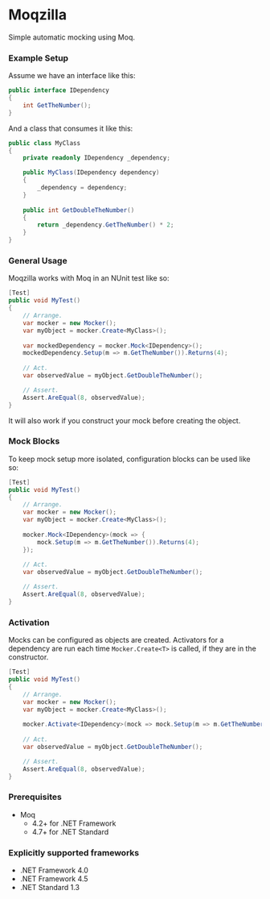 # Moqzilla

Simple automatic mocking using Moq.

### Example Setup

Assume we have an interface like this:

```csharp
public interface IDependency
{
    int GetTheNumber();
}
```

And a class that consumes it like this:

```csharp
public class MyClass
{
    private readonly IDependency _dependency;

    public MyClass(IDependency dependency)
    {
        _dependency = dependency;
    }
    
    public int GetDoubleTheNumber()
    {
        return _dependency.GetTheNumber() * 2;
    }
}
```

### General Usage

Moqzilla works with Moq in an NUnit test like so:

```csharp
[Test]
public void MyTest()
{
    // Arrange.
    var mocker = new Mocker();
    var myObject = mocker.Create<MyClass>();
    
    var mockedDependency = mocker.Mock<IDependency>();
    mockedDependency.Setup(m => m.GetTheNumber()).Returns(4);
    
    // Act.
    var observedValue = myObject.GetDoubleTheNumber();

    // Assert.
    Assert.AreEqual(8, observedValue);
}
```

It will also work if you construct your mock before creating
the object.

### Mock Blocks

To keep mock setup more isolated, configuration blocks can be used like so:

```csharp
[Test]
public void MyTest()
{
    // Arrange.
    var mocker = new Mocker();
    var myObject = mocker.Create<MyClass>();
    
    mocker.Mock<IDependency>(mock => {
	    mock.Setup(m => m.GetTheNumber()).Returns(4);
	});
    
    // Act.
    var observedValue = myObject.GetDoubleTheNumber();

    // Assert.
    Assert.AreEqual(8, observedValue);
}
```

### Activation

Mocks can be configured as objects are created. Activators for a dependency are run
each time `Mocker.Create<T>` is called, if they are in the constructor.

```csharp
[Test]
public void MyTest()
{
    // Arrange.
    var mocker = new Mocker();
    var myObject = mocker.Create<MyClass>();
    
	mocker.Activate<IDependency>(mock => mock.Setup(m => m.GetTheNumber()).Returns(4));
    
    // Act.
    var observedValue = myObject.GetDoubleTheNumber();

    // Assert.
    Assert.AreEqual(8, observedValue);
}
```

### Prerequisites

- Moq
  - 4.2+ for .NET Framework
  - 4.7+ for .NET Standard

### Explicitly supported frameworks

- .NET Framework 4.0
- .NET Framework 4.5
- .NET Standard 1.3

